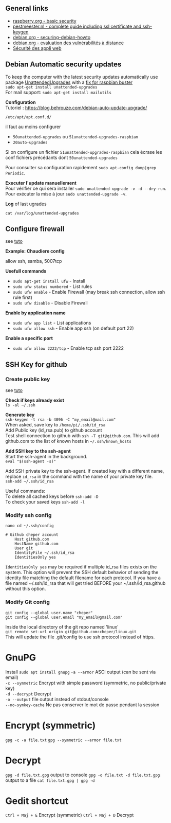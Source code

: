## General links
- [raspberry.org - basic security](https://www.raspberrypi.org/documentation/configuration/security.md)
- [pestmeester.nl - complete guide including ssl certificate and ssh-keygen](http://pestmeester.nl/)
- [debian.org - securing-debian-howto](https://www.debian.org/doc/manuals/securing-debian-howto/ch-sec-services.fr.html)
- [debian.org - evaluation des vulnérabilités à distance](https://www.debian.org/doc/manuals/securing-debian-howto/ch-sec-tools.fr.html#s-vuln-asses)
- [Sécurité des appli web](https://blog.behrouze.com/securite/)


## Debian Automatic security updates

To keep the computer with the latest security updates automatically
use package [UnattendedUpgrades](https://wiki.debian.org/UnattendedUpgrades)
with a [fix for raspbian buster](https://raspberrypi.stackexchange.com/a/102350)  
`sudo apt-get install unattended-upgrades`  
For mail support: `sudo apt-get install mailutils`

**Configuration**  
Tutoriel : https://blog.behrouze.com/debian-auto-update-upgrade/

`/etc/apt/apt.conf.d/`

il faut au moins configurer 

* `50unattended-upgrades` ou `51unattended-upgrades-raspbian`  
* `20auto-upgrades`

Si on configure un fichier `51unattended-upgrades-raspbian` cela écrase les conf fichiers précédants dont `50unattended-upgrades`

Pour consulter sa configuration rapidement `sudo apt-config dump|grep Periodic`.  

**Executer l'update manuellement**  
Pour vérifier ce qui sera installer `sudo unattended-upgrade -v -d --dry-run`.  
Pour exécuter la mise à jour `sudo unattended-upgrade -v`.

**Log** of last ugrades

`cat /var/log/unattended-upgrades`


## Configure firewall
see [tuto](https://www.tecmint.com/setup-ufw-firewall-on-ubuntu-and-debian/)

**Example: Chaudiere config**

allow ssh, samba, 5007tcp

**Usefull commands**

* `sudo apt-get install ufw` - Install
* `sudo ufw status numbered` - List rules 
* `sudo ufw enable` - Enable Firewall (may break ssh connection, allow ssh rule first)
* `sudo ufw disable` - Disable Firewall

**Enable by application name**

* `sudo ufw app list` - List applications
* `sudo ufw allow ssh` - Enable app ssh (on default port 22)

**Enable a specific port**

* `sudo ufw allow 2222/tcp` - Enable tcp ssh port 2222 

## SSH Key for github
### Create public key
see [tuto](https://help.github.com/en/github/authenticating-to-github/connecting-to-github-with-ssh)

**Check if keys already exist**  
`ls -al ~/.ssh`

**Generate key**  
`ssh-keygen -t rsa -b 4096 -C "my_email@mail.com"`  
When asked, save key to `/home/pi/.ssh/id_rsa`  
Add Public key (id_rsa.pub) to github account  
Test shell connection to github with `ssh -T git@github.com`. This will add github.com to the list of known hosts in `~/.ssh/known_hosts`  

**Add SSH key to the ssh-agent**  
Start the ssh-agent in the background.  
`eval "$(ssh-agent -s)"`

Add SSH private key to the ssh-agent. If created key with a different name, replace `id_rsa` in the command with the name of your private key file.  
`ssh-add ~/.ssh/id_rsa`

Useful commands:  
To delete all cached keys before `ssh-add -D`  
To check your saved keys `ssh-add -l`  

### Modify ssh config
`nano cd ~/.ssh/config`  

	# Github cheper account
		Host github.com
		HostName github.com
		User git
		IdentityFile ~/.ssh/id_rsa
		IdentitiesOnly yes

`IdentitiesOnly yes` may be required if multiple id_rsa files exists on the system. This option will prevent the SSH default behavior of sending the identity file matching the default filename for each protocol. If you have a file named ~/.ssh/id_rsa that will get tried BEFORE your ~/.ssh/id_rsa.github without this option.  

### Modify Git config  
`git config --global user.name "cheper"`  
`git config --global user.email "my_email@gmail.com"`  

Inside the local directory of the git repo named 'linux'  
`git remote set-url origin git@github.com:cheper/linux.git`  
This will update the file .git/config to use ssh protocol instead of https.  

# GnuPG

Install `sudo apt install gnupg`
`-a --armor`		ASCI output (can be sent via email)  
`-c --symmetric`	Encrypt with simple password (symmetric, no public/private key)  
`-d --decrypt`		Decrypt  
`-o --output`		file output instead of stdout/console  
`--no-symkey-cache` Ne pas conserver le mot de passe pendant la session

# Encrypt (symmetric)

`gpg -c -a file.txt`
`gpg --symmetric --armor file.txt`

# Decrypt

`gpg -d file.txt.gpg` output to console
`gpg -o file.txt -d file.txt.gpg` output to a file
`cat file.txt.gpg | gpg -d`

# Gedit shortcut

`Ctrl + Maj + E` Encrypt (symmetric)
`Ctrl + Maj + D` Decrypt

